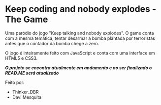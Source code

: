 # Keep coding and nobody explodes - The Game

Uma paródio do jogo "Keep talking and nobody explodes". O game conta com a mesma temática, tentar desarmar a bomba plantada por terroristas antes que o contador da bomba chege a zero.

O jogo é inteiramente feito com JavaScript e conta com uma interface em HTML5 e CSS3.




***__O projeto se encontra atualmente em andamento e ao ser finalizado o READ.ME será atualizado__***

Feito por:
- Thinker_DBR
- Davi Mesquita
